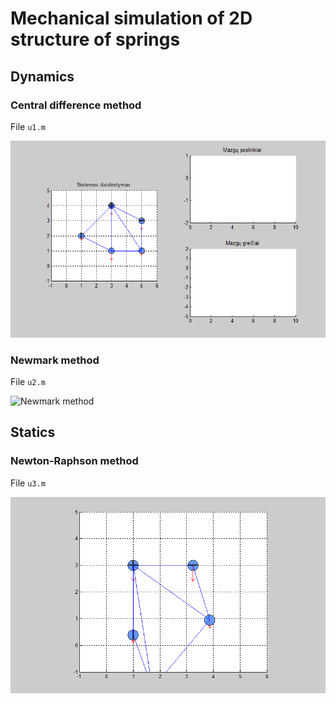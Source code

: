 # Mechanical simulation of 2D structure of springs

## Dynamics

### Central difference method
File `u1.m`

![Central difference method](images/central-difference.gif)

### Newmark method
File `u2.m`

![Newmark method](images/newmark.gif)

## Statics

### Newton-Raphson method
File `u3.m`

![Newton-Raphson method](images/newton-raphson.gif)
